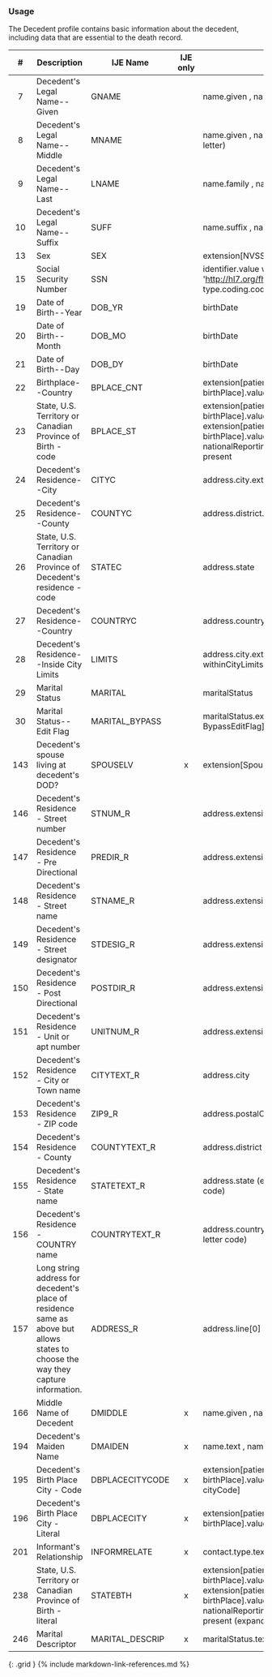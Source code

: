 ### Usage
The Decedent profile contains basic information about the decedent, including data that are essential to the death record.

| **#** |  **Description**   |  **IJE Name**   | IJE only |  **Field**  |  **Type**  | **Value Set**  |
| :---------: | ------------- | ------------ | :----------: |---------- | -------- | -------- |
| 7 | Decedent's Legal Name--Given  | GNAME| |name.given , name.use = official | string | - | 
| 8 | Decedent's Legal Name--Middle | MNAME| |name.given , name.use = official (first letter) | string | - | 
| 9 | Decedent's Legal Name--Last | LNAME| |name.family , name.use = official | string | - | 
| 10 | Decedent's Legal Name--Suffix | SUFF| |name.suffix , name.use = official | string | - | 
| 13 | Sex | SEX| |extension[NVSS-SexAtDeath]  | codeable | [AdministrativeGenderVS] | 
| 15 | Social Security Number | SSN| |identifier.value where system = 'http://hl7.org/fhir/sid/us-ssn and type.coding.code="SB" | string | - | 
| 19 | Date of Birth--Year | DOB_YR| |birthDate | dateTime | See [PartialDatesAndTimes] | 
| 20 | Date of Birth--Month | DOB_MO| |birthDate | dateTime | See [PartialDatesAndTimes] | 
| 21 | Date of Birth--Day | DOB_DY| |birthDate | dateTime | See [PartialDatesAndTimes] | 
| 22 | Birthplace--Country | BPLACE_CNT| |extension[patient-birthPlace].value[x].country  | string | [BirthplaceCountryVS] | 
| 23 | State, U.S. Territory or Canadian Province of Birth - code | BPLACE_ST| |extension[patient-birthPlace].value[x].state or extension[patient-birthPlace].value[x].state.extension[ nationalReportingJurisdictionId] if present  | string | [JurisdictionsProvincesVS] | 
| 24 | Decedent's Residence--City | CITYC| |address.city.extension[cityCode] | string | see [CityCodes] | 
| 25 | Decedent's Residence--County | COUNTYC| |address.district.extension[countyCode] | string | see [CountyCodes] | 
| 26 | State, U.S. Territory or Canadian Province of Decedent's residence - code | STATEC| |address.state | string | [StatesTerritoriesProvincesVS] | 
| 27 | Decedent's Residence--Country | COUNTRYC| |address.country | string | [ResidenceCountryVS] | 
| 28 | Decedent's Residence--Inside City Limits | LIMITS| |address.city.extension[ withinCityLimits]  | codeable | [YesNoUnknownVS] | 
| 29 | Marital Status | MARITAL| |maritalStatus | codeable |  [MaritalStatusVS] | 
| 30 | Marital Status--Edit Flag | MARITAL_BYPASS| |maritalStatus.extension[ BypassEditFlag]  | codeable | [EditBypass0124VS] | 
| 143 | Decedent's spouse living at decedent's DOD? | SPOUSELV| x|extension[SpouseAlive]  | codeable |  [YesNoUnknownNotApplicableVS] | 
| 146 | Decedent's Residence - Street number | STNUM_R| |address.extension[stnum] | string | - | 
| 147 | Decedent's Residence - Pre Directional | PREDIR_R| |address.extension[predir] | string | - | 
| 148 | Decedent's Residence - Street name | STNAME_R| |address.extension[stname] | string | - | 
| 149 | Decedent's Residence - Street designator | STDESIG_R| |address.extension[stdesig] | string | - | 
| 150 | Decedent's Residence - Post Directional | POSTDIR_R| |address.extension[postdir] | string | - | 
| 151 | Decedent's Residence - Unit or apt number | UNITNUM_R| |address.extension[unitnum] | string | - | 
| 152 | Decedent's Residence - City or Town name | CITYTEXT_R| |address.city | string | - | 
| 153 | Decedent's Residence - ZIP code | ZIP9_R| |address.postalCode | string | - | 
| 154 | Decedent's Residence - County | COUNTYTEXT_R| |address.district | string | - | 
| 155 | Decedent's Residence - State name | STATETEXT_R | |address.state (expanded from 2 letter code) | string | See [StateLiterals] | 
| 156 | Decedent's Residence - COUNTRY name | COUNTRYTEXT_R| |address.country (expanded from 2 letter code) | string | See [CountryLiterals] | 
| 157 | Long string address for decedent's place of residence same as above but allows states to choose the way they capture information. | ADDRESS_R| |address.line[0] | string | - | 
| 166 | Middle Name of Decedent  | DMIDDLE| x|name.given , name.use = official | string | - | 
| 194 | Decedent's Maiden Name | DMAIDEN| x|name.text , name.use=maiden | string | - | 
| 195 | Decedent's Birth Place City - Code | DBPLACECITYCODE| x|extension[patient-birthPlace].value[x].city.extension[ cityCode] | integer | see [CityCodes] | 
| 196 | Decedent's Birth Place City - Literal | DBPLACECITY| x|extension[patient-birthPlace].value[x].city | string | - | 
| 201 | Informant's Relationship | INFORMRELATE| x|contact.type.text  | string (30 characters) | - | 
| 238 | State, U.S. Territory or Canadian Province of Birth - literal | STATEBTH| x|extension[patient-birthPlace].value[x].state or extension[patient-birthPlace].value[x].state.extension[ nationalReportingJurisdictionId] if present    (expanded from 2 letter code) | string | See [StateLiterals] | 
| 246 | Marital Descriptor | MARITAL_DESCRIP| x|maritalStatus.text  | string | - | 
{: .grid }
{% include markdown-link-references.md %}
